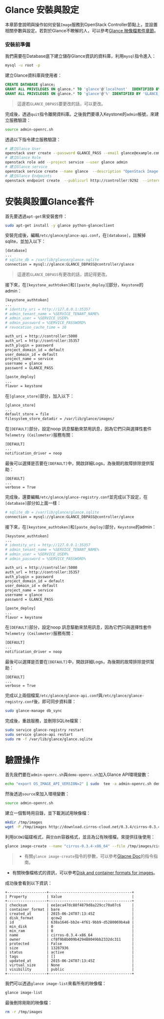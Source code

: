 # Glance 安裝與設定
本章節會說明與操作如何安裝```Image```服務到OpenStack Controller節點上，並設置相關參數與設定。若對於Glance不瞭解的人，可以參考[Glance 映像檔套件章節](glance.html)。

### 安裝前準備
我們需要在Database底下建立儲存Glance資訊的資料庫，利用```mysql```指令進入：
```sh
mysql -u root -p
```
建立Glance資料庫與使用者：
```sql
CREATE DATABASE glance;
GRANT ALL PRIVILEGES ON glance.* TO 'glance'@'localhost'  IDENTIFIED BY 'GLANCE_DBPASS';
GRANT ALL PRIVILEGES ON glance.* TO 'glance'@'%' IDENTIFIED BY 'GLANCE_DBPASS';
```
> 這邊若```GLANCE_DBPASS```要更改的話，可以更改。

完成後，透過```quit```指令離開資料庫。之後我們要導入Keystone的```admin```帳號，來建立服務驗證：
```sh
source admin-openrc.sh
```
透過以下指令建立服務驗證：
```sh
# 建立Glance User
openstack user create --password GLANCE_PASS --email glance@example.com glance
# 建立Glance Role
openstack role add --project service --user glance admin
# 建立Glance service
openstack service create --name glance  --description "OpenStack Image service" image
# 建立Glance Endpoints
openstack endpoint create  --publicurl http://controller:9292  --internalurl http://controller:9292  --adminurl http://controller:9292  --region RegionOne image
```

# 安裝與設置Glance套件
首先要透過```apt-get```來安裝套件：
```sh
sudo apt-get install -y glance python-glanceclient
```
安裝完成後，編輯```/etc/glance/glance-api.conf```，在```[database]```，註解掉sqlite，並加入以下：
```sh
[database]
...
# sqlite_db = /var/lib/glance/glance.sqlite
connection = mysql://glance:GLANCE_DBPASS@controller/glance
```
> 這邊若```GLANCE_DBPASS```有更改的話，請記得更改。

接下來，在```[keystone_authtoken]```和```[[paste_deploy]```[部分，```Keystone```的admin：
```sh
[keystone_authtoken]
...
# identity_uri = http://127.0.0.1:35357
# admin_tenant_name = %SERVICE_TENANT_NAME%
# admin_user = %SERVICE_USER%
# admin_password = %SERVICE_PASSWORD%
# revocation_cache_time = 10

auth_uri = http://controller:5000
auth_url = http://controller:35357
auth_plugin = password
project_domain_id = default
user_domain_id = default
project_name = service
username = glance
password = GLANCE_PASS

[paste_deploy]
...
flavor = keystone
```
在```[glance_store]```部分，加入以下：
```sh
[glance_store]
...
default_store = file
filesystem_store_datadir = /var/lib/glance/images/
```
在```[DEFAULT]```部分，設定noop 訊息驅動來禁用訊息，因為它們只與選擇性套件```Telemetry (Ceilometer)```服務有關：
```sh
[DEFAULT]
...
notification_driver = noop
```
最後可以選擇是否要在```[DEFAULT]```中，開啟詳細Logs，為後期的故障排除提供幫助：
```
[DEFAULT]
...
verbose = True
```
完成後，還要編輯```/etc/glance/glance-registry.conf```並完成以下設定，在```[database]```部分如上面一樣：
```sh
# sqlite_db = /var/lib/glance/glance.sqlite
connection = mysql://glance:GLANCE_DBPASS@controller/glance
```
接下來，在```[keystone_authtoken]```和```[paste_deploy]```部分，```Keystone```的admin：
```sh
[keystone_authtoken]
...
# identity_uri = http://127.0.0.1:35357
# admin_tenant_name = %SERVICE_TENANT_NAME%
# admin_user = %SERVICE_USER%
# admin_password = %SERVICE_PASSWORD%

auth_uri = http://controller:5000
auth_url = http://controller:35357
auth_plugin = password
project_domain_id = default
user_domain_id = default
project_name = service
username = glance
password = GLANCE_PASS

[paste_deploy]
...
flavor = keystone
```
在```[DEFAULT]```部分，設定noop 訊息驅動來禁用訊息，因為它們只與選擇性套件```Telemetry (Ceilometer)```服務有關：
```sh
[DEFAULT]
...
notification_driver = noop
```
最後可以選擇是否要在```[DEFAULT]```中，開啟詳細Logs，為後期的故障排除提供幫助：
```
[DEFAULT]
...
verbose = True
```
完成以上兩個檔案```/etc/glance/glance-api.conf```與```/etc/glance/glance-registry.conf```後，即可同步資料庫：
```sh
sudo glance-manage db_sync
```
完成後，重啟服務，並刪除SQLite檔案：
```sh
sudo service glance-registry restart
sudo service glance-api restart
sudo rm -f /var/lib/glance/glance.sqlite
```
# 驗證操作
首先我們要在```admin-openrc.sh```與```demo-openrc.sh```加入Glance API環境變數：
```sh
echo "export OS_IMAGE_API_VERSION=2" | sudo  tee -a admin-openrc.sh demo-openrc.sh
```
然後透過```source```來加入環境變數：
```sh
source admin-openrc.sh
```
建立一個暫時用目錄，並下載測試用映像檔：
```sh
mkdir /tmp/images
wget -P /tmp/images http://download.cirros-cloud.net/0.3.4/cirros-0.3.4-x86_64-disk.img
```
利用```QCOW2```磁碟格式，與```空白的```容器格式，並且為公有映樣檔，來提供往後使用：
```sh
glance image-create --name "cirros-0.3.4-x86_64" --file /tmp/images/cirros-0.3.4-x86_64-disk.img  --disk-format qcow2 --container-format bare --visibility public --progress
```
> * 有關```glance image-create```指令的參數，可以參考[Glacne Doc](http://docs.openstack.org/cli-reference/content/glanceclient_commands.html#glanceclient_subcommand_image-create)的指令指南。
* 有關映像檔格式的資訊，可以參考[Disk and container formats for images](http://docs.openstack.org/image-guide/content/image-formats.html)。

成功後會看到以下資訊：
```
+------------------+--------------------------------------+
| Property         | Value                                |
+------------------+--------------------------------------+
| checksum         | ee1eca47dc88f4879d8a229cc70a07c6     |
| container_format | bare                                 |
| created_at       | 2015-06-24T07:13:45Z                 |
| disk_format      | qcow2                                |
| id               | 638a1646-bb2e-4f61-9bb9-d5280069b4a8 |
| min_disk         | 0                                    |
| min_ram          | 0                                    |
| name             | cirros-0.3.4-x86_64                  |
| owner            | cf8f9b8b009b429488049bb2332dc311     |
| protected        | False                                |
| size             | 13287936                             |
| status           | active                               |
| tags             | []                                   |
| updated_at       | 2015-06-24T07:13:45Z                 |
| virtual_size     | None                                 |
| visibility       | public                               |
+------------------+--------------------------------------+
```
我們可以透過```glance image-list```來看所有的映像檔：
```sh
glance image-list
```
最後刪除剛剛的映像檔：
```sh
rm -r /tmp/images
```
